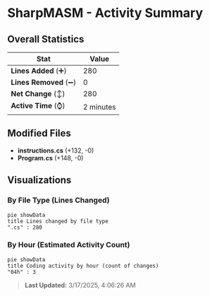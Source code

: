 # SharpMASM - Activity Summary 

## Overall Statistics

| Stat                   | Value                                                             |
| ---------------------- | ----------------------------------------------------------------- |
| **Lines Added** (➕)   | 280                                          |
| **Lines Removed** (➖) | 0                                        |
| **Net Change** (↕)    | 280                |
| **Active Time** (⌚)   | 2 minutes |


## Modified Files
- **instructions.cs** (+132, -0)
- **Program.cs** (+148, -0)

## Visualizations

### By File Type (Lines Changed)

```mermaid
pie showData
title Lines changed by file type
".cs" : 280
```

### By Hour (Estimated Activity Count)

```mermaid
pie showData
title Coding activity by hour (count of changes)
"04h" : 3
```


> **Last Updated:** 3/17/2025, 4:06:26 AM